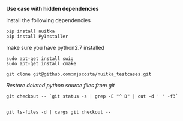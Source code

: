 **Use case with hidden dependencies**

install the following dependencies

```
pip install nuitka
pip install PyInstaller
```
make sure you have python2.7 installed

```
sudo apt-get install swig
sudo apt-get install cmake
```

`git clone git@github.com:mjscosta/nuitka_testcases.git`

*Restore deleted python source files from git*
```
git checkout -- `git status -s | grep -E "^ D" | cut -d ' ' -f3`


git ls-files -d | xargs git checkout --
```
